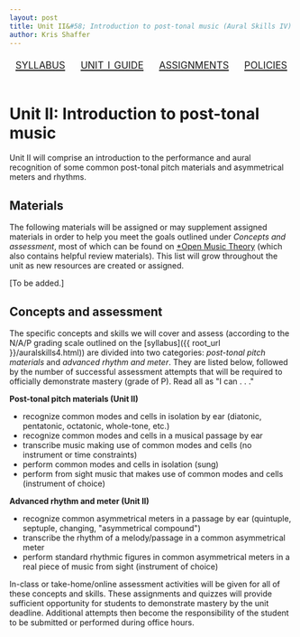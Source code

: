 ```yaml
---
layout: post
title: Unit II&#58; Introduction to post-tonal music (Aural Skills IV)
author: Kris Shaffer
---
```


<div style="text-align: center; font-size: 1.75em; font-variant: small-caps"><a href="./auralskills4.html">syllabus</a>&nbsp;&nbsp;&nbsp;&nbsp;<a href="./as4-unit1.html">unit i guide</a>&nbsp;&nbsp;&nbsp;&nbsp;<a href="./as4-assign.html">assignments</a>&nbsp;&nbsp;&nbsp;&nbsp;<a href="./policies.html">policies</a></div><br/>

# Unit II: Introduction to post-tonal music #

Unit II will comprise an introduction to the performance and aural recognition of some common post-tonal pitch materials and asymmetrical meters and rhythms.

## Materials ##

The following materials will be assigned or may supplement assigned materials in order to help you meet the goals outlined under *Concepts and assessment*, most of which can be found on [*Open Music Theory](http://openmusictheory.com) (which also contains helpful review materials). This list will grow throughout the unit as new resources are created or assigned.

[To be added.]

## Concepts and assessment ##

The specific concepts and skills we will cover and assess (according to the N/A/P grading scale outlined on the [syllabus]({{ root_url }}/auralskills4.html)) are divided into two categories: *post-tonal pitch materials* and *advanced rhythm and meter*. They are listed below, followed by the number of successful assessment attempts that will be required to officially demonstrate mastery (grade of P). Read all as "I can . . ."

**Post-tonal pitch materials (Unit II)**

- recognize common modes and cells in isolation by ear (diatonic, pentatonic, octatonic, whole-tone, etc.)    
- recognize common modes and cells in a musical passage by ear  
- transcribe music making use of common modes and cells (no instrument or time constraints)  
- perform common modes and cells in isolation (sung)  
- perform from sight music that makes use of common modes and cells (instrument of choice)  

**Advanced rhythm and meter (Unit II)**

- recognize common asymmetrical meters in a passage by ear (quintuple, septuple, changing, "asymmetrical compound")  
- transcribe the rhythm of a melody/passage in a common asymmetrical meter  
- perform standard rhythmic figures in common asymmetrical meters in a real piece of music from sight (instrument of choice)

In-class or take-home/online assessment activities will be given for all of these concepts and skills. These assignments and quizzes will provide sufficient opportunity for students to demonstrate mastery by the unit deadline. Additional attempts then become the responsibility of the student to be submitted or performed during office hours.
